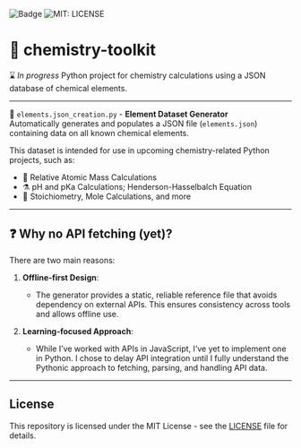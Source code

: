![Badge](https://img.shields.io/badge/Python-3.13-blue)
![MIT: LICENSE](https://img.shields.io/badge/License-MIT-yellow.svg)

# 🔬 chemistry-toolkit
⌛ *In progress* Python project for chemistry calculations using a JSON database of chemical elements.

---

📁 `elements.json_creation.py` - **Element Dataset Generator** <br>
Automatically generates and populates a JSON file (`elements.json`) containing data on all known chemical elements.

This dataset is intended for use in upcoming chemistry-related Python projects, such as:
- 🧮 Relative Atomic Mass Calculations 
- ⚗️ pH and pKa Calculations; Henderson-Hasselbalch Equation
- 🧪 Stoichiometry, Mole Calculations, and more

---

## ❓ Why no API fetching (yet)?
There are two main reasons:
1. **Offline-first Design**:
   - The generator provides a static, reliable reference file that avoids dependency on external APIs. This ensures consistency across tools and allows offline use.
     
2. **Learning-focused Approach**:
   - While I’ve worked with APIs in JavaScript, I’ve yet to implement one in Python. I chose to delay API integration until I fully understand the Pythonic approach to fetching, parsing, and handling API data.

---

## License
This repository is licensed under the MIT License - see the [LICENSE](./LICENSE.txt) file for details.
